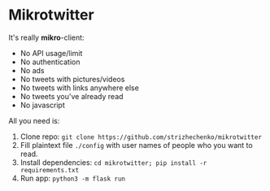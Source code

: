 # Mikrotwitter

It's really **mikro**-client:

- No API usage/limit
- No authentication
- No ads
- No tweets with pictures/videos
- No tweets with links anywhere else
- No tweets you've already read
- No javascript

All you need is:

1. Clone repo: `git clone https://github.com/strizhechenko/mikrotwitter`
2. Fill plaintext file `./config` with user names of people who you want to read.
3. Install dependencies: `cd mikrotwitter; pip install -r requirements.txt`
4. Run app: `python3 -m flask run`
